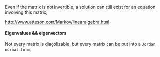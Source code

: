 Even if the matrix is not invertible, a solution can still exist for an equation involving this matrix;

http://www.atteson.com/Markov/linearalgebra.html

#### Eigenvalues && eigenvectors

Not every matrix is diagolizable, but every matrix can be put into a ```Jordan normal form```;
